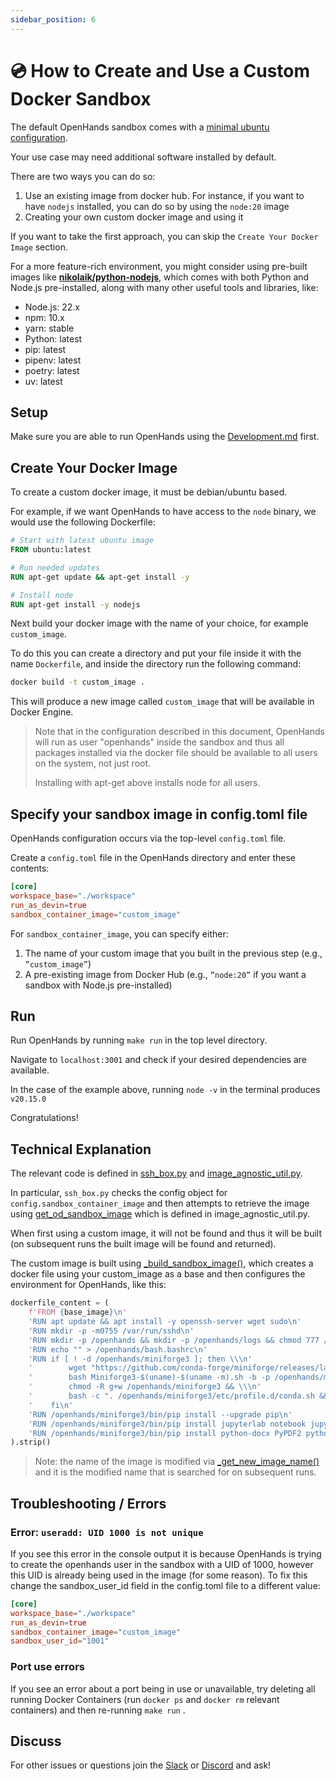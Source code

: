 ```yaml
---
sidebar_position: 6
---
```


# 💿 How to Create and Use a Custom Docker Sandbox

The default OpenHands sandbox comes with a [minimal ubuntu configuration](https://github.com/All-Hands-AI/OpenHands/blob/main/containers/sandbox/Dockerfile).

Your use case may need additional software installed by default.

There are two ways you can do so:

1. Use an existing image from docker hub. For instance, if you want to have `nodejs` installed, you can do so by using the `node:20` image
2. Creating your own custom docker image and using it

If you want to take the first approach, you can skip the `Create Your Docker Image` section.

For a more feature-rich environment, you might consider using pre-built images like **[nikolaik/python-nodejs](https://hub.docker.com/r/nikolaik/python-nodejs)**, which comes with both Python and Node.js pre-installed, along with many other useful tools and libraries, like:

- Node.js: 22.x
- npm: 10.x
- yarn: stable
- Python: latest
- pip: latest
- pipenv: latest
- poetry: latest
- uv: latest

## Setup

Make sure you are able to run OpenHands using the [Development.md](https://github.com/All-Hands-AI/OpenHands/blob/main/Development.md) first.

## Create Your Docker Image

To create a custom docker image, it must be debian/ubuntu based.

For example, if we want OpenHands to have access to the `node` binary, we would use the following Dockerfile:

```dockerfile
# Start with latest ubuntu image
FROM ubuntu:latest

# Run needed updates
RUN apt-get update && apt-get install -y

# Install node
RUN apt-get install -y nodejs
```

Next build your docker image with the name of your choice, for example `custom_image`.

To do this you can create a directory and put your file inside it with the name `Dockerfile`, and inside the directory run the following command:

```bash
docker build -t custom_image .
```

This will produce a new image called ```custom_image``` that will be available in Docker Engine.

> Note that in the configuration described in this document, OpenHands will run as user "openhands" inside the sandbox and thus all packages installed via the docker file should be available to all users on the system, not just root.
>
> Installing with apt-get above installs node for all users.

## Specify your sandbox image in config.toml file

OpenHands configuration occurs via the top-level `config.toml` file.

Create a `config.toml` file in the OpenHands directory and enter these contents:

```toml
[core]
workspace_base="./workspace"
run_as_devin=true
sandbox_container_image="custom_image"
```

For `sandbox_container_image`, you can specify either:

1. The name of your custom image that you built in the previous step (e.g., `”custom_image”`)
2. A pre-existing image from Docker Hub (e.g., `”node:20”` if you want a sandbox with Node.js pre-installed)

## Run
Run OpenHands by running ```make run``` in the top level directory.

Navigate to ```localhost:3001``` and check if your desired dependencies are available.

In the case of the example above, running ```node -v``` in the terminal produces ```v20.15.0```

Congratulations!

## Technical Explanation

The relevant code is defined in [ssh_box.py](https://github.com/All-Hands-AI/OpenHands/blob/main/openhands/runtime/docker/ssh_box.py) and [image_agnostic_util.py](https://github.com/All-Hands-AI/OpenHands/blob/main/openhands/runtime/docker/image_agnostic_util.py).

In particular, `ssh_box.py` checks the config object for ```config.sandbox_container_image``` and then attempts to retrieve the image using [get_od_sandbox_image](https://github.com/All-Hands-AI/OpenHands/blob/main/openhands/runtime/docker/image_agnostic_util.py#L72) which is defined in image_agnostic_util.py.

When first using a custom image, it will not be found and thus it will be built (on subsequent runs the built image will be found and returned).

The custom image is built using [_build_sandbox_image()](https://github.com/All-Hands-AI/OpenHands/blob/main/openhands/runtime/docker/image_agnostic_util.py#L29), which creates a docker file using your custom_image as a base and then configures the environment for OpenHands, like this:

```python
dockerfile_content = (
    f'FROM {base_image}\n'
    'RUN apt update && apt install -y openssh-server wget sudo\n'
    'RUN mkdir -p -m0755 /var/run/sshd\n'
    'RUN mkdir -p /openhands && mkdir -p /openhands/logs && chmod 777 /openhands/logs\n'
    'RUN echo "" > /openhands/bash.bashrc\n'
    'RUN if [ ! -d /openhands/miniforge3 ]; then \\\n'
    '        wget "https://github.com/conda-forge/miniforge/releases/latest/download/Miniforge3-$(uname)-$(uname -m).sh" && \\\n'
    '        bash Miniforge3-$(uname)-$(uname -m).sh -b -p /openhands/miniforge3 && \\\n'
    '        chmod -R g+w /openhands/miniforge3 && \\\n'
    '        bash -c ". /openhands/miniforge3/etc/profile.d/conda.sh && conda config --set changeps1 False && conda config --append channels conda-forge"; \\\n'
    '    fi\n'
    'RUN /openhands/miniforge3/bin/pip install --upgrade pip\n'
    'RUN /openhands/miniforge3/bin/pip install jupyterlab notebook jupyter_kernel_gateway flake8\n'
    'RUN /openhands/miniforge3/bin/pip install python-docx PyPDF2 python-pptx pylatexenc openai\n'
).strip()
```

> Note: the name of the image is modified via [_get_new_image_name()](https://github.com/All-Hands-AI/OpenHands/blob/main/openhands/runtime/docker/image_agnostic_util.py#L63) and it is the modified name that is searched for on subsequent runs.

## Troubleshooting / Errors

### Error: ```useradd: UID 1000 is not unique```

If you see this error in the console output it is because OpenHands is trying to create the openhands user in the sandbox with a UID of 1000, however this UID is already being used in the image (for some reason). To fix this change the sandbox_user_id field in the config.toml file to a different value:

```toml
[core]
workspace_base="./workspace"
run_as_devin=true
sandbox_container_image="custom_image"
sandbox_user_id="1001"
```

### Port use errors

If you see an error about a port being in use or unavailable, try deleting all running Docker Containers (run `docker ps` and `docker rm` relevant containers) and then re-running ```make run``` .

## Discuss

For other issues or questions join the [Slack](https://join.slack.com/t/openhands/shared_invite/zt-2ngejmfw6-9gW4APWOC9XUp1n~SiQ6iw) or [Discord](https://discord.gg/ESHStjSjD4) and ask!
